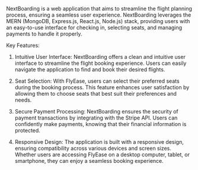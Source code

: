 NextBoarding is a web application that aims to streamline the flight planning process, ensuring a seamless user experience. NextBoarding leverages the MERN (MongoDB, Express.js, React.js, Node.js) stack, providing users with an easy-to-use interface for checking in, selecting seats, and managing payments to handle it properly.

Key Features:

1. Intuitive User Interface: NextBoarding offers a clean and intuitive user interface to streamline the flight booking experience. Users can easily navigate the application to find and book their desired flights.

2. Seat Selection: With FlyEase, users can select their preferred seats during the booking process. This feature enhances user satisfaction by allowing them to choose seats that best suit their preferences and needs.

3. Secure Payment Processing: NextBoarding ensures the security of payment transactions by integrating with the Stripe API. Users can confidently make payments, knowing that their financial information is protected.

4. Responsive Design: The application is built with a responsive design, ensuring compatibility across various devices and screen sizes. Whether users are accessing FlyEase on a desktop computer, tablet, or smartphone, they can enjoy a seamless booking experience.
